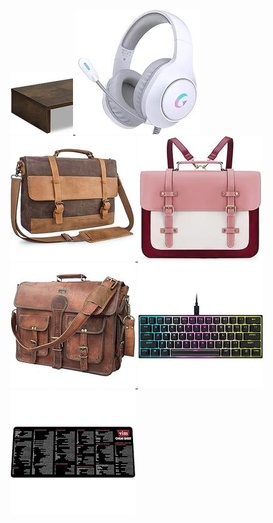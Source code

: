 

<a href="https://www.amazon.com/dp/B0BHMW8HFB" align="left">
    <img width="100" height="100" src="assets/teamix-20-inch-monitor-stand-B0BHMW8HFB.jpg" alt="TEAMIX 20 Inch Monitor Stand">
</a>

<a href="https://www.amazon.com/dp/B0D3V4HZJV" align="left">
    <img width="200" height="200" src="assets/rgb-gaming-headset-with-noise-cancelling-B0D3V4HZJV.jpg" alt=""RGB Gaming Headset with Noise Cancelling"">
</a>

<a href="https://www.amazon.com/dp/B07K13Z9DV" align="left">
    <img width="200" height="200" src="assets/mens-vintage-leather-laptop-briefcase-B07K13Z9DV.jpg" alt=""Mens Vintage Leather Laptop Briefcase"">
</a>

<a href="https://www.amazon.com/dp/B09MM3GTBP" align="left">
    <img width="200" height="200" src="assets/ecosusi-laptop-bag-women-s-vegan-leather-messenger-bag-15-6-inch-B09MM3GTBP.jpg" alt=""ECOSUSI Laptop Bag - Women's Vegan Leather Messenger Bag, 15.6 inch"">
</a>

<a href="https://www.amazon.com/dp/B075VSR5CZ" align="left">
    <img width="200" height="200" src="assets/cuero-leather-messenger-bag-B075VSR5CZ.jpg" alt=""Cuero Leather Messenger Bag"">
</a>

<a href="https://www.amazon.com/dp/B09HQ41BX9" align="left">
    <img width="200" height="200" src="assets/corsair-k65-rgb-mini-60-mechanical-gaming-keyboard-black-renewed-B09HQ41BX9.jpg" alt=""Corsair K65 RGB Mini 60% Mechanical Gaming Keyboard, Black (Renewed)"">
</a>

<a href="https://www.amazon.com/dp/B0CY9PGZ79" align="left">
    <img width="200" height="200" src="assets/vim-cheat-sheet-mousepad-for-beginners-software-engineers-B0CY9PGZ79.jpg" alt=""Vim Cheat Sheet Mousepad for Beginners & Software Engineers"">
</a>
